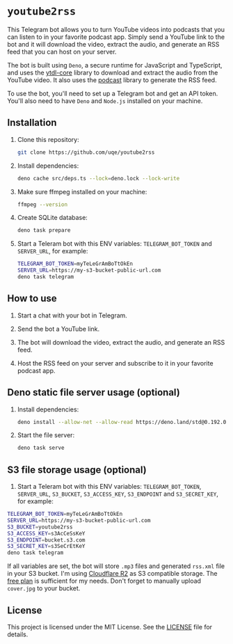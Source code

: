 # `youtube2rss`

This Telegram bot allows you to turn YouTube videos into podcasts that you can listen to in your favorite podcast app. Simply send a YouTube link to the bot and it will download the video, extract the audio, and generate an RSS feed that you can host on your server.

The bot is built using `Deno`, a secure runtime for JavaScript and TypeScript, and uses the [ytdl-core](https://www.npmjs.com/package/ytdl-core) library to download and extract the audio from the YouTube video. It also uses the [podcast](https://www.npmjs.com/package/podcast) library to generate the RSS feed.

To use the bot, you'll need to set up a Telegram bot and get an API token. You'll also need to have `Deno` and `Node.js` installed on your machine.

## Installation

1. Clone this repository:

   ```sh
   git clone https://github.com/uqe/youtube2rss
   ```

2. Install dependencies:

   ```sh
   deno cache src/deps.ts --lock=deno.lock --lock-write
   ```

3. Make sure ffmpeg installed on your machine:

   ```sh
   ffmpeg --version
   ```

4. Create SQLite database:

   ```sh
   deno task prepare
   ```

5. Start a Teleram bot with this ENV variables: `TELEGRAM_BOT_TOKEN` and `SERVER_URL`, for example:

   ```sh
   TELEGRAM_BOT_TOKEN=myTeLeGrAmBoTtOkEn
   SERVER_URL=https://my-s3-bucket-public-url.com
   deno task telegram
   ```

## How to use

1. Start a chat with your bot in Telegram.

2. Send the bot a YouTube link.

3. The bot will download the video, extract the audio, and generate an RSS feed.

4. Host the RSS feed on your server and subscribe to it in your favorite podcast app.

## Deno static file server usage (optional)

1. Install dependencies:

   ```sh
   deno install --allow-net --allow-read https://deno.land/std@0.192.0/http/file_server.ts
   ```

2. Start the file server:

   ```sh
   deno task serve
   ```

## S3 file storage usage (optional)

1. Start a Teleram bot with this ENV variables: `TELEGRAM_BOT_TOKEN`, `SERVER_URL`, `S3_BUCKET`, `S3_ACCESS_KEY`, `S3_ENDPOINT` and `S3_SECRET_KEY`, for example:

```sh
TELEGRAM_BOT_TOKEN=myTeLeGrAmBoTtOkEn
SERVER_URL=https://my-s3-bucket-public-url.com
S3_BUCKET=youtube2rss
S3_ACCESS_KEY=s3AcCeSsKeY
S3_ENDPOINT=bucket.s3.com
S3_SECRET_KEY=s3SeCrEtKeY
deno task telegram
```

If all variables are set, the bot will store `.mp3` files and generated `rss.xml` file in your S3 bucket. I'm using [Cloudflare R2](https://www.cloudflare.com/developer-platform/r2/) as S3 compatible storage. The [free plan](https://developers.cloudflare.com/r2/pricing/) is sufficient for my needs. Don't forget to manually upload `cover.jpg` to your bucket.

## License

This project is licensed under the MIT License. See the [LICENSE](LICENSE) file for details.
